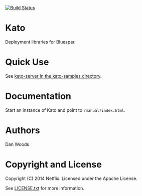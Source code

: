 [![Build Status](https://drone.io/github.com/bluespar/kato/status.png)](https://drone.io/github.com/bluespar/kato/latest)

Kato
===

Deployment libraries for Bluespar.

Quick Use
===

See [kato-server in the kato-samples directory](https://github.com/bluespar/kato/tree/master/kato-samples/kato-server).

Documentation
===

Start an instance of Kato and point to `/manual/index.html`.

Authors
===

Dan Woods

Copyright and License
===

Copyright (C) 2014 Netflix. Licensed under the Apache License.

See [LICENSE.txt](https://raw.githubusercontent.com/bluespar/kato/master/LICENSE.txt) for more information.
